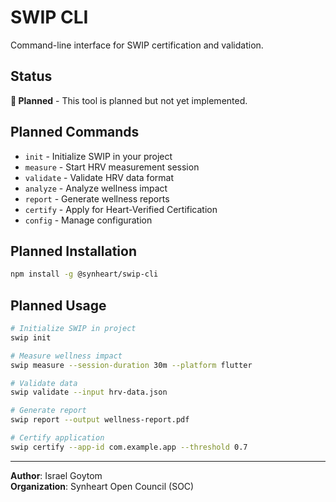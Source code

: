 # SWIP CLI

Command-line interface for SWIP certification and validation.

## Status

**🚧 Planned** - This tool is planned but not yet implemented.

## Planned Commands

- `init` - Initialize SWIP in your project
- `measure` - Start HRV measurement session
- `validate` - Validate HRV data format
- `analyze` - Analyze wellness impact
- `report` - Generate wellness reports
- `certify` - Apply for Heart-Verified Certification
- `config` - Manage configuration

## Planned Installation

```bash
npm install -g @synheart/swip-cli
```

## Planned Usage

```bash
# Initialize SWIP in project
swip init

# Measure wellness impact
swip measure --session-duration 30m --platform flutter

# Validate data
swip validate --input hrv-data.json

# Generate report
swip report --output wellness-report.pdf

# Certify application
swip certify --app-id com.example.app --threshold 0.7
```

---

**Author**: Israel Goytom  
**Organization**: Synheart Open Council (SOC)
